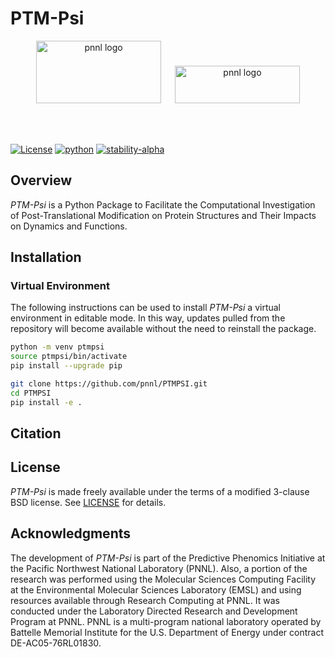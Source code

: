# PTM-Psi

<p align="center">
<img alt="pnnl logo" src="./.docs/logos/pnnl_logo.png" width="200pt" height="100pt"/> &emsp;
<img alt="pnnl logo" src="./.docs/logos/doe_logo.png" width="200pt" height="60pt"/>
</p>

<br /><br />

[![License](https://img.shields.io/badge/License-BSD_3--Clause-blue.svg)](https://opensource.org/licenses/BSD-3-Clause)
[![python](https://img.shields.io/badge/Python-3.9-3776AB.svg?style=flat&logo=python&logoColor=white)](https://www.python.org)
[![stability-alpha](https://img.shields.io/badge/stability-alpha-f4d03f.svg)](#PTM-Psi)


## Overview

*PTM-Psi* is a Python Package to Facilitate the Computational Investigation of Post-Translational Modification on Protein Structures and Their Impacts on Dynamics and Functions. 

## Installation

### Virtual Environment

The following instructions can be used to install *PTM-Psi* a virtual environment in editable mode. In this way, updates pulled from the repository will become available without the need to reinstall the package.

```bash
python -m venv ptmpsi
source ptmpsi/bin/activate
pip install --upgrade pip

git clone https://github.com/pnnl/PTMPSI.git
cd PTMPSI
pip install -e .
```

## Citation

## License

*PTM-Psi* is made freely available under the terms of a modified 3-clause BSD license. See [LICENSE](./LICENSE) for details.

## Acknowledgments

The development of *PTM-Psi* is part of the Predictive Phenomics Initiative at the Pacific Northwest National Laboratory (PNNL). Also, a portion of the research was performed using the Molecular Sciences Computing Facility at the Environmental Molecular Sciences Laboratory (EMSL) and using resources available through Research Computing at PNNL. It was conducted under the Laboratory Directed Research and Development Program at PNNL. PNNL is a multi-program national laboratory operated by Battelle Memorial Institute for the U.S. Department of Energy under contract DE-AC05-76RL01830.
